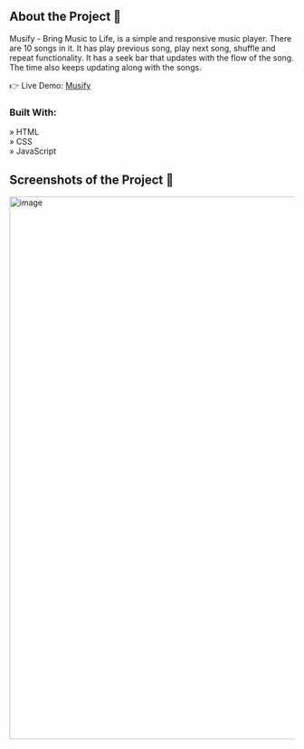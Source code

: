 ## About the Project 📂
Musify - Bring Music to Life,  is a simple and responsive music player. There are 10 songs in it. It has play previous song, play next song, shuffle and repeat functionality.
It has a seek bar that updates with the flow of the song. The time also keeps updating along with the songs.

👉 Live Demo:  <a href='https://alok-96.github.io/Musify/'>Musify</a>

### Built With:

» HTML <br />
» CSS <br />
» JavaScript <br />

## Screenshots of the Project 📸
<img width="960" alt="image" src="https://github.com/alok-96/Musify/assets/90456532/db70275f-083d-4ac6-8b95-49111e3511ee">





